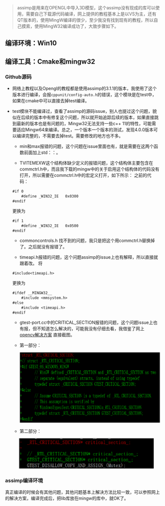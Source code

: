 > assimp是用来在OPENGL中导入3D模型，这个assimp没有现成的库可以使用，需要自己下载源代码编译，网上提供的教程基本上是以VS为主，还有QT版本的，使用MingW编译的很少，至少我没有找到现有的教程，所以自己摸索，使用MingW32编译成功了，大致步骤如下。

## 编译环境：Win10
## 编译工具：Cmake和mingw32

### Github源码

- 网络上教程以及Opengl的教程都是使用assimp的3.1.1的版本，我使用了这个版本进行编译，会报`cppunit/config-auto.h`的错误，这个模块是在test中，如果在cmake中可以直接去掉test编译。

- test模块不能编译过，查看了assimp的源码issue，别人也提过这个问题，貌似在后续的版本中有修复这个问题，所以就开始追踪后续的版本，如果直接跳到最新的版本也是有问题的，Mingw32无法支持一些c++ 11的特性，可能需要适应Mingw64来编译。总之，一个版本一个版本的测试，发现4.0.0版本可以编译完整的，不需要去掉test。需要修改的地方也不多。

	- min和max报错的问题，这个问题在issue里面也有，就是需要在这两个函数前面加上std：：。

	- TVITEMEXW这个结构体缺少定义的报错问题，这个结构体主要包含在commctrl.h中，而且我下载的mingw中的关于启用这个结构体的代码没有打开，所以需要在commctrl.h中的宏定义打开，如下所示：
	之前的代码：
	```
	#if 0
		#define _WIN32_IE	0x0300
	#endif

	```

	更换为
	
	```
	#if 1
		#define _WIN32_IE	0x0500
	#endif

	```

    - commoncontrols.h 找不到的问题，我只是把这个用commctrl.h替换掉了。之后就没有报错了。

    - timeapi.h报错的问题，这个问题assimp的issue上也有解释，所以直接就跟着改。
	将
	```
	#include<timeapi.h>
	```
	更换为
	```
	#ifdef __MINGW32__
		#include <mmsystem.h>
	#else
 		#include <timeapi.h>
	#endif
	```

	- gtest-port.cc中的CRITICAL_SECTION报错的问题，这个问题issue上也有报，但不知道怎么解决的，可能我没有仔细去看，我借鉴了网上
	[opencv解决方案](https://stackoverflow.com/questions/41930349/opencv-installation-error-while-mingw32-make-on-windows)
	直接截图。
	
	 - 第一部分：

    	<div align=center><img src="https://github.com/ShireHong/OpenGL/blob/master/assimp/CRITICAL_SECTION1.png" width="639" height="228"  
    	alt="图片加载失败时，显示这段字"/>
	
	
	 - 第二部分：

	<div align=center><img src="https://github.com/ShireHong/OpenGL/blob/master/assimp/CRITICAL_SECTION2.png" width="441" height="98"  
    	alt="图片加载失败时，显示这段字"/>


 ### assimp编译环境

   真正编译的时候会有其他问题，其他问题基本上解决方法比较一致，可以参照网上的解决方案，编译完成后，把lib库放在mingw的库中，就OK了。
